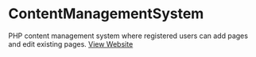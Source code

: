 # ContentManagementSystem
PHP content management system where registered users can add pages and edit existing pages. 
<a href="http://gc200305923.computerstudi.es/comp1006/assignment2/default.php?page_id=1">View Website</a>
